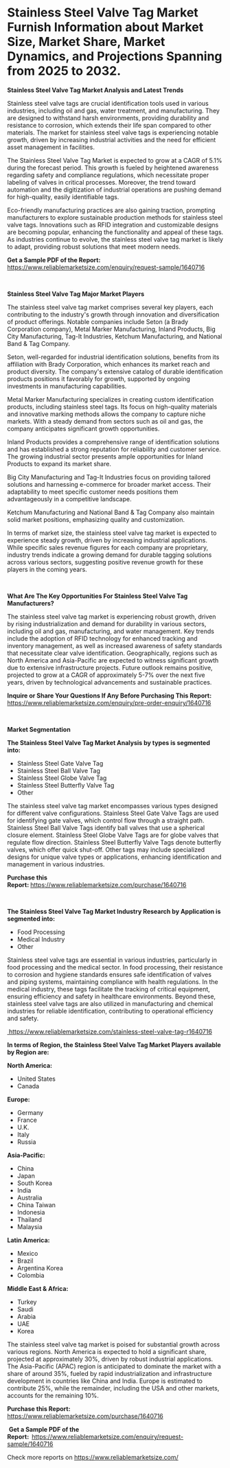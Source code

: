 <p><h1>Stainless Steel Valve Tag Market Furnish Information about Market Size, Market Share, Market Dynamics, and Projections Spanning from 2025 to 2032.</h1></p><p><strong>Stainless Steel Valve Tag Market Analysis and Latest Trends</strong></p>
<p><p>Stainless steel valve tags are crucial identification tools used in various industries, including oil and gas, water treatment, and manufacturing. They are designed to withstand harsh environments, providing durability and resistance to corrosion, which extends their life span compared to other materials. The market for stainless steel valve tags is experiencing notable growth, driven by increasing industrial activities and the need for efficient asset management in facilities.</p><p>The Stainless Steel Valve Tag Market is expected to grow at a CAGR of 5.1% during the forecast period. This growth is fueled by heightened awareness regarding safety and compliance regulations, which necessitate proper labeling of valves in critical processes. Moreover, the trend toward automation and the digitization of industrial operations are pushing demand for high-quality, easily identifiable tags. </p><p>Eco-friendly manufacturing practices are also gaining traction, prompting manufacturers to explore sustainable production methods for stainless steel valve tags. Innovations such as RFID integration and customizable designs are becoming popular, enhancing the functionality and appeal of these tags. As industries continue to evolve, the stainless steel valve tag market is likely to adapt, providing robust solutions that meet modern needs.</p></p>
<p><strong>Get a Sample PDF of the Report:&nbsp;</strong> <a href="https://www.reliablemarketsize.com/enquiry/request-sample/1640716?utm_campaign=2952&utm_medium=2&utm_source=Github&utm_content=ia&utm_term=23032025&utm_id=stainless-steel-valve-tag">https://www.reliablemarketsize.com/enquiry/request-sample/1640716</a></p>
<p>&nbsp;</p>
<p><strong>Stainless Steel Valve Tag Major Market Players</strong></p>
<p><p>The stainless steel valve tag market comprises several key players, each contributing to the industry's growth through innovation and diversification of product offerings. Notable companies include Seton (a Brady Corporation company), Metal Marker Manufacturing, Inland Products, Big City Manufacturing, Tag-It Industries, Ketchum Manufacturing, and National Band & Tag Company.</p><p>Seton, well-regarded for industrial identification solutions, benefits from its affiliation with Brady Corporation, which enhances its market reach and product diversity. The company's extensive catalog of durable identification products positions it favorably for growth, supported by ongoing investments in manufacturing capabilities.</p><p>Metal Marker Manufacturing specializes in creating custom identification products, including stainless steel tags. Its focus on high-quality materials and innovative marking methods allows the company to capture niche markets. With a steady demand from sectors such as oil and gas, the company anticipates significant growth opportunities.</p><p>Inland Products provides a comprehensive range of identification solutions and has established a strong reputation for reliability and customer service. The growing industrial sector presents ample opportunities for Inland Products to expand its market share.</p><p>Big City Manufacturing and Tag-It Industries focus on providing tailored solutions and harnessing e-commerce for broader market access. Their adaptability to meet specific customer needs positions them advantageously in a competitive landscape.</p><p>Ketchum Manufacturing and National Band & Tag Company also maintain solid market positions, emphasizing quality and customization.</p><p>In terms of market size, the stainless steel valve tag market is expected to experience steady growth, driven by increasing industrial applications. While specific sales revenue figures for each company are proprietary, industry trends indicate a growing demand for durable tagging solutions across various sectors, suggesting positive revenue growth for these players in the coming years.</p></p>
<p>&nbsp;</p>
<p><strong>What Are The Key Opportunities For Stainless Steel Valve Tag Manufacturers?</strong></p>
<p><p>The stainless steel valve tag market is experiencing robust growth, driven by rising industrialization and demand for durability in various sectors, including oil and gas, manufacturing, and water management. Key trends include the adoption of RFID technology for enhanced tracking and inventory management, as well as increased awareness of safety standards that necessitate clear valve identification. Geographically, regions such as North America and Asia-Pacific are expected to witness significant growth due to extensive infrastructure projects. Future outlook remains positive, projected to grow at a CAGR of approximately 5-7% over the next five years, driven by technological advancements and sustainable practices.</p></p>
<p><strong>Inquire or Share Your Questions If Any Before Purchasing This Report:</strong> <a href="https://www.reliablemarketsize.com/enquiry/pre-order-enquiry/1640716?utm_campaign=2952&utm_medium=2&utm_source=Github&utm_content=ia&utm_term=23032025&utm_id=stainless-steel-valve-tag">https://www.reliablemarketsize.com/enquiry/pre-order-enquiry/1640716</a></p>
<p>&nbsp;</p>
<p><strong>Market Segmentation</strong></p>
<p><strong>The Stainless Steel Valve Tag Market Analysis by types is segmented into:</strong></p>
<p><ul><li>Stainless Steel Gate Valve Tag</li><li>Stainless Steel Ball Valve Tag</li><li>Stainless Steel Globe Valve Tag</li><li>Stainless Steel Butterfly Valve Tag</li><li>Other</li></ul></p>
<p><p>The stainless steel valve tag market encompasses various types designed for different valve configurations. Stainless Steel Gate Valve Tags are used for identifying gate valves, which control flow through a straight path. Stainless Steel Ball Valve Tags identify ball valves that use a spherical closure element. Stainless Steel Globe Valve Tags are for globe valves that regulate flow direction. Stainless Steel Butterfly Valve Tags denote butterfly valves, which offer quick shut-off. Other tags may include specialized designs for unique valve types or applications, enhancing identification and management in various industries.</p></p>
<p><strong>Purchase this Report:&nbsp;</strong><a href="https://www.reliablemarketsize.com/purchase/1640716?utm_campaign=2952&utm_medium=2&utm_source=Github&utm_content=ia&utm_term=23032025&utm_id=stainless-steel-valve-tag">https://www.reliablemarketsize.com/purchase/1640716</a></p>
<p>&nbsp;</p>
<p><strong>The Stainless Steel Valve Tag Market Industry Research by Application is segmented into:</strong></p>
<p><ul><li>Food Processing</li><li>Medical Industry</li><li>Other</li></ul></p>
<p><p>Stainless steel valve tags are essential in various industries, particularly in food processing and the medical sector. In food processing, their resistance to corrosion and hygiene standards ensures safe identification of valves and piping systems, maintaining compliance with health regulations. In the medical industry, these tags facilitate the tracking of critical equipment, ensuring efficiency and safety in healthcare environments. Beyond these, stainless steel valve tags are also utilized in manufacturing and chemical industries for reliable identification, contributing to operational efficiency and safety.</p></p>
<p><a href="https://www.reliablemarketsize.com/stainless-steel-valve-tag-r1640716?utm_campaign=2952&utm_medium=2&utm_source=Github&utm_content=ia&utm_term=23032025&utm_id=stainless-steel-valve-tag">&nbsp;https://www.reliablemarketsize.com/stainless-steel-valve-tag-r1640716</a></p>
<p><strong>In terms of Region, the Stainless Steel Valve Tag Market Players available by Region are:</strong></p>
<p>
    <p> <strong> North America: </strong>
        <ul>
            <li>United States</li>
            <li>Canada</li>
        </ul>
        </p> 
    <p> <strong> Europe: </strong>
        <ul>
            <li>Germany</li>
            <li>France</li>
            <li>U.K.</li>
            <li>Italy</li>
            <li>Russia</li>
        </ul>
        </p> 
    <p> <strong> Asia-Pacific: </strong>
        <ul>
            <li>China</li>
            <li>Japan</li>
            <li>South Korea</li>
            <li>India</li>
            <li>Australia</li>
            <li>China Taiwan</li>
            <li>Indonesia</li>
            <li>Thailand</li>
            <li>Malaysia</li>
        </ul>
        </p> 
    <p> <strong> Latin America: </strong>
        <ul>
            <li>Mexico</li>
            <li>Brazil</li>
            <li>Argentina Korea</li>
            <li>Colombia</li>
        </ul>
        </p> 
    <p> <strong> Middle East & Africa: </strong>
        <ul>
            <li>Turkey</li>
            <li>Saudi</li>
            <li>Arabia</li>
            <li>UAE</li>
            <li>Korea</li>
        </ul>
    </p>
    </p>
<p><p>The stainless steel valve tag market is poised for substantial growth across various regions. North America is expected to hold a significant share, projected at approximately 30%, driven by robust industrial applications. The Asia-Pacific (APAC) region is anticipated to dominate the market with a share of around 35%, fueled by rapid industrialization and infrastructure development in countries like China and India. Europe is estimated to contribute 25%, while the remainder, including the USA and other markets, accounts for the remaining 10%.</p></p>
<p><strong>Purchase this Report: </strong><a href="https://www.reliablemarketsize.com/purchase/1640716?utm_campaign=2952&utm_medium=2&utm_source=Github&utm_content=ia&utm_term=23032025&utm_id=stainless-steel-valve-tag">https://www.reliablemarketsize.com/purchase/1640716</a></p>
<p>&nbsp;<strong>Get a Sample PDF of the Report:&nbsp;&nbsp;</strong><a href="https://www.reliablemarketsize.com/enquiry/request-sample/1640716?utm_campaign=2952&utm_medium=2&utm_source=Github&utm_content=ia&utm_term=23032025&utm_id=stainless-steel-valve-tag">https://www.reliablemarketsize.com/enquiry/request-sample/1640716</a></p>
<p><strong></strong></p>
<p>Check more reports on <a href="https://www.reliablemarketsize.com/?utm_campaign=2952&utm_medium=2&utm_source=Github&utm_content=ia&utm_term=23032025&utm_id=stainless-steel-valve-tag">https://www.reliablemarketsize.com/</a></p>